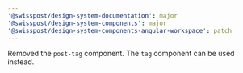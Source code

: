 ```yaml
---
'@swisspost/design-system-documentation': major
'@swisspost/design-system-components': major
'@swisspost/design-system-components-angular-workspace': patch
---
```


Removed the `post-tag` component. The `tag` component can be used instead.
